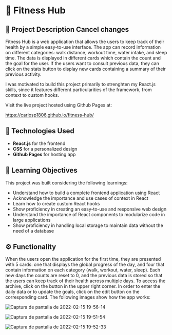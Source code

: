 # 💪 Fitness Hub

## 📃 Project Description Cancel changes

Fitness Hub is a web application that allows the users to keep track of their health by a simple easy-to-use interface. The app can record information on different categories: walk distance, workout time, water intake, and sleep time. The data is displayed in different cards which contain the count and the goal for the user. If the users want to consult previous data, they can click on the stats button to display new cards containing a summary of their previous activity.

I was motivated to build this project primarily to strenghten my React.js skills, since it features different particularities of the framework, from context to custom hooks.

Visit the live project hosted using Github Pages at:

https://carlosp1806.github.io/fitness-hub/

## 🤖 Technologies Used

- **React.js** for the frontend
- **CSS** for a personalized design
- **Github Pages** for hosting app

## 🎯 Learning Objectives

This project was built considering the following learnings:

- Understand how to build a complete frontend application using React
- Acknowledge the importance and use cases of context in React 
- Learn how to create custom React hooks
- Show proficiency in creating an easy-to-use and responsive web design
- Understand the importance of React components to modularize code in large applications
- Show proficiency in handling local storage to maintain data without the need of a database

## ⚙️ Functionality

When the users open the application for the first time, they are presented with 5 cards: one that displays the global progress of the day, and four that contain information on each category (walk, workout, water, sleep). Each new days the counts are reset to 0, and the previous data is stored so that the users can keep track of their health across multiple days. To access the archive, click on the button in the upper right corner. In order to enter the daily data or to update the goals, click on the edit button on the corresponding card. The following images show how the app works:

![Captura de pantalla de 2022-02-15 19-56-14](https://user-images.githubusercontent.com/75866274/154181575-7a13ead3-e937-46ed-b70c-b94e4837e7db.png)

![Captura de pantalla de 2022-02-15 19-51-54](https://user-images.githubusercontent.com/75866274/154181491-77fa376b-4cbd-4e75-8014-7691a50b0976.jpg)

![Captura de pantalla de 2022-02-15 19-52-33](https://user-images.githubusercontent.com/75866274/154181641-3eea457c-0b4d-4123-9484-7ea5b3350b58.jpg)



